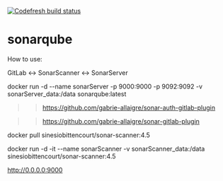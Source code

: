 [![Codefresh build status]( https://g.codefresh.io/api/badges/pipeline/sinesio.com.br/Sonar%2Fv1?type=cf-1&key=eyJhbGciOiJIUzI1NiJ9.NWYwYmFlYzg1ZDZhMTEwMWUxMTZlNmMw.QwxVWdcTTNmv-mD06sR5EMpw_weBBFE6jChlzqnRy1E)]( https://g.codefresh.io/pipelines/edit/new/builds?id=5fd3985656e3d046be46b63b&pipeline=v1&projects=Sonar&projectId=5fd2b01c2de059825bc8b8af)

# sonarqube

How to use:

GitLab <-> SonarScanner <-> SonarServer

docker run -d --name sonarServer -p 9000:9000 -p 9092:9092 -v sonarServer_data:/data sonarqube:latest


>> https://github.com/gabrie-allaigre/sonar-auth-gitlab-plugin

>> https://github.com/gabrie-allaigre/sonar-gitlab-plugin

docker pull sinesiobittencourt/sonar-scanner:4.5

docker run -d -it --name sonarScanner -v sonarScanner_data:/data sinesiobittencourt/sonar-scanner:4.5

http://0.0.0.0:9000



